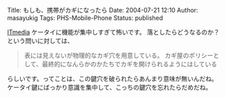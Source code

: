 Title: もしも、携帯がカギになったら
Date: 2004-07-21 12:10
Author: masayukig
Tags: PHS-Mobile-Phone
Status: published

[ITmedia](http://www.itmedia.co.jp/mobile/articles/0407/21/news004.html)
ケータイに機能が集中しすぎて怖いです。
落としたらどうなるのか？という問いに対しては、

> 表には見えないが物理的なカギ穴を用意している。
> カギ屋のポリシーとして、最終的になんらかのかたちでカギを開けられるようにはしている

らしいです。ってことは、この鍵穴を破られたらあんまり意味が無いんだね。
ケータイ鍵にばっかり意識を集中して、こっちの鍵穴を忘れたらだめだね。
